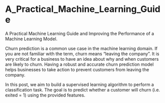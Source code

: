 # A_Practical_Machine_Learning_Guide
A Practical Machine Learning Guide and Improving the Performance of a Machine Learning Model.

Churn prediction is a common use case in the machine learning domain. If you are not familiar with the term, churn means “leaving the company”. It is very critical for a business to have an idea about why and when customers are likely to churn. Having a robust and accurate churn prediction model helps businesses to take action to prevent customers from leaving the company.

In this post, we aim to build a supervised learning algorithm to perform a classification task. The goal is to predict whether a customer will churn (i.e. exited = 1) using the provided features.
